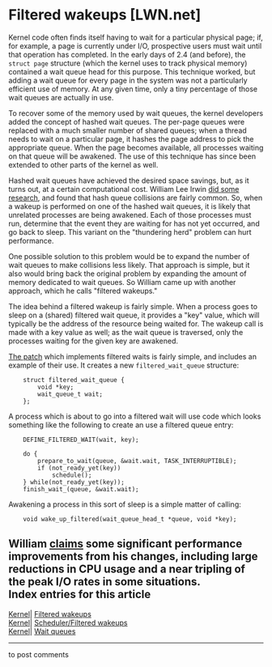 # Filtered wakeups [LWN.net]

Kernel code often finds itself having to wait for a particular physical page; if, for example, a page is currently under I/O, prospective users must wait until that operation has completed. In the early days of 2.4 (and before), the `struct page` structure (which the kernel uses to track physical memory) contained a wait queue head for this purpose. This technique worked, but adding a wait queue for every page in the system was not a particularly efficient use of memory. At any given time, only a tiny percentage of those wait queues are actually in use. 

To recover some of the memory used by wait queues, the kernel developers added the concept of hashed wait queues. The per-page queues were replaced with a much smaller number of shared queues; when a thread needs to wait on a particular page, it hashes the page address to pick the appropriate queue. When the page becomes available, all processes waiting on that queue will be awakened. The use of this technique has since been extended to other parts of the kernel as well. 

Hashed wait queues have achieved the desired space savings, but, as it turns out, at a certain computational cost. William Lee Irwin [did some research](/Articles/83635/), and found that hash queue collisions are fairly common. So, when a wakeup is performed on one of the hashed wait queues, it is likely that unrelated processes are being awakened. Each of those processes must run, determine that the event they are waiting for has not yet occurred, and go back to sleep. This variant on the "thundering herd" problem can hurt performance. 

One possible solution to this problem would be to expand the number of wait queues to make collisions less likely. That approach is simple, but it also would bring back the original problem by expanding the amount of memory dedicated to wait queues. So William came up with another approach, which he calls "filtered wakeups." 

The idea behind a filtered wakeup is fairly simple. When a process goes to sleep on a (shared) filtered wait queue, it provides a "key" value, which will typically be the address of the resource being waited for. The wakeup call is made with a key value as well; as the wait queue is traversed, only the processes waiting for the given key are awakened. 

[The patch](/Articles/83507/) which implements filtered waits is fairly simple, and includes an example of their use. It creates a new `filtered_wait_queue` structure: 
    
    
    	struct filtered_wait_queue {
    		void *key;
    		wait_queue_t wait;
    	};
    

A process which is about to go into a filtered wait will use code which looks something like the following to create an use a filtered queue entry: 
    
    
    	DEFINE_FILTERED_WAIT(wait, key);
    
    	do {
    		prepare_to_wait(queue, &wait.wait, TASK_INTERRUPTIBLE);
    		if (not_ready_yet(key))
    			schedule();
    	} while(not_ready_yet(key));
    	finish_wait_(queue, &wait.wait);
    

Awakening a process in this sort of sleep is a simple matter of calling: 
    
    
        void wake_up_filtered(wait_queue_head_t *queue, void *key);
    

William [claims](/Articles/83506/) some significant performance improvements from his changes, including large reductions in CPU usage and a near tripling of the peak I/O rates in some situations.  
Index entries for this article  
---  
[Kernel](/Kernel/Index)| [Filtered wakeups](/Kernel/Index#Filtered_wakeups)  
[Kernel](/Kernel/Index)| [Scheduler/Filtered wakeups](/Kernel/Index#Scheduler-Filtered_wakeups)  
[Kernel](/Kernel/Index)| [Wait queues](/Kernel/Index#Wait_queues)  
  


* * *

to post comments 
